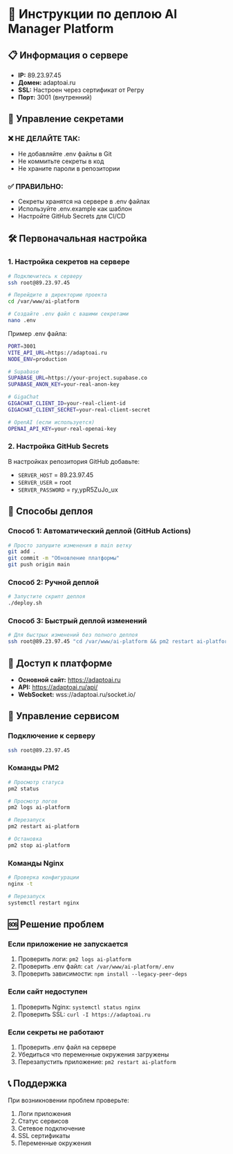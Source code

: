 # 🚀 Инструкции по деплою AI Manager Platform

## 📋 Информация о сервере
- **IP:** 89.23.97.45
- **Домен:** adaptoai.ru
- **SSL:** Настроен через сертификат от Регру
- **Порт:** 3001 (внутренний)

## 🔐 Управление секретами

### ❌ НЕ ДЕЛАЙТЕ ТАК:
- Не добавляйте .env файлы в Git
- Не коммитьте секреты в код
- Не храните пароли в репозитории

### ✅ ПРАВИЛЬНО:
- Секреты хранятся на сервере в .env файлах
- Используйте .env.example как шаблон
- Настройте GitHub Secrets для CI/CD

## 🛠️ Первоначальная настройка

### 1. Настройка секретов на сервере
```bash
# Подключитесь к серверу
ssh root@89.23.97.45

# Перейдите в директорию проекта
cd /var/www/ai-platform

# Создайте .env файл с вашими секретами
nano .env
```

Пример .env файла:
```bash
PORT=3001
VITE_API_URL=https://adaptoai.ru
NODE_ENV=production

# Supabase
SUPABASE_URL=https://your-project.supabase.co
SUPABASE_ANON_KEY=your-real-anon-key

# GigaChat
GIGACHAT_CLIENT_ID=your-real-client-id
GIGACHAT_CLIENT_SECRET=your-real-client-secret

# OpenAI (если используется)
OPENAI_API_KEY=your-real-openai-key
```

### 2. Настройка GitHub Secrets
В настройках репозитория GitHub добавьте:
- `SERVER_HOST` = 89.23.97.45
- `SERVER_USER` = root
- `SERVER_PASSWORD` = ry,ypR5ZuJo_ux

## 🔄 Способы деплоя

### Способ 1: Автоматический деплой (GitHub Actions)
```bash
# Просто запушите изменения в main ветку
git add .
git commit -m "Обновление платформы"
git push origin main
```

### Способ 2: Ручной деплой
```bash
# Запустите скрипт деплоя
./deploy.sh
```

### Способ 3: Быстрый деплой изменений
```bash
# Для быстрых изменений без полного деплоя
ssh root@89.23.97.45 "cd /var/www/ai-platform && pm2 restart ai-platform"
```

## 📱 Доступ к платформе
- **Основной сайт:** https://adaptoai.ru
- **API:** https://adaptoai.ru/api/
- **WebSocket:** wss://adaptoai.ru/socket.io/

## 🔧 Управление сервисом

### Подключение к серверу
```bash
ssh root@89.23.97.45
```

### Команды PM2
```bash
# Просмотр статуса
pm2 status

# Просмотр логов
pm2 logs ai-platform

# Перезапуск
pm2 restart ai-platform

# Остановка
pm2 stop ai-platform
```

### Команды Nginx
```bash
# Проверка конфигурации
nginx -t

# Перезапуск
systemctl restart nginx
```

## 🆘 Решение проблем

### Если приложение не запускается
1. Проверить логи: `pm2 logs ai-platform`
2. Проверить .env файл: `cat /var/www/ai-platform/.env`
3. Проверить зависимости: `npm install --legacy-peer-deps`

### Если сайт недоступен
1. Проверить Nginx: `systemctl status nginx`
2. Проверить SSL: `curl -I https://adaptoai.ru`

### Если секреты не работают
1. Проверить .env файл на сервере
2. Убедиться что переменные окружения загружены
3. Перезапустить приложение: `pm2 restart ai-platform`

## 📞 Поддержка
При возникновении проблем проверьте:
1. Логи приложения
2. Статус сервисов
3. Сетевое подключение
4. SSL сертификаты
5. Переменные окружения